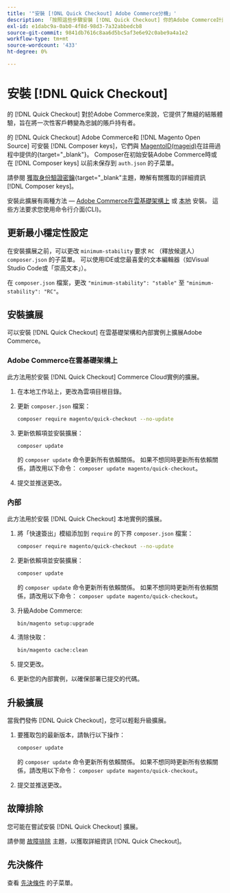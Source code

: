 ```yaml
---
title: '"安裝 [!DNL Quick Checkout] Adobe Commerce分機」'
description: 「按照這些步驟安裝 [!DNL Quick Checkout] 你的Adobe Commerce計畫"
exl-id: e1dabc9a-0ab0-4f8d-98d3-7a32abbedcb8
source-git-commit: 9841db7616c8aa6d5bc5af3e6e92c0abe9a4a1e2
workflow-type: tm+mt
source-wordcount: '433'
ht-degree: 0%

---
```


# 安裝 [!DNL Quick Checkout]

的 [!DNL Quick Checkout] 對於Adobe Commerce來說，它提供了無縫的結賬體驗，旨在將一次性客戶轉變為忠誠的賬戶持有者。

的 [!DNL Quick Checkout] Adobe Commerce和 [!DNL Magento Open Source] 可安裝 [!DNL Composer keys]，它們與 [MagentoID(mageid)](https://devdocs.magento.com/marketplace/sellers/profile-personal.html#field-descriptions)在註冊過程中提供的{target=&quot;_blank&quot;}。 Composer在初始安裝Adobe Commerce時或在 [!DNL Composer keys] 以前未保存到 `auth.json` 的子菜單。

請參閱 [獲取身份驗證密鑰](https://devdocs.magento.com/guides/v2.4/install-gde/prereq/connect-auth.html){target=&quot;_blank&quot;主題，瞭解有關獲取的詳細資訊 [!DNL Composer keys]。

安裝此擴展有兩種方法 —  [Adobe Commerce在雲基礎架構上](#magento-commerce-cloud) 或 [本地](#on-premises) 安裝。 這些方法要求您使用命令行介面(CLI)。

## 更新最小穩定性設定

在安裝擴展之前，可以更改 `minimum-stability` 要求 `RC` （釋放候選人） `composer.json` 的子菜單。 可以使用IDE或您最喜愛的文本編輯器（如Visual Studio Code或「崇高文本」）。

在 `composer.json` 檔案，更改 `"minimum-stability": "stable"` 至 `"minimum-stability": "RC"`。

## 安裝擴展

可以安裝 [!DNL Quick Checkout] 在雲基礎架構和內部實例上擴展Adobe Commerce。

### Adobe Commerce在雲基礎架構上

此方法用於安裝 [!DNL Quick Checkout] Commerce Cloud實例的擴展。

1. 在本地工作站上，更改為雲項目根目錄。

1. 更新 `composer.json` 檔案：

   ```bash
   composer require magento/quick-checkout --no-update
   ```

1. 更新依賴項並安裝擴展：

   ```bash
   composer update
   ```

   的 `composer update` 命令更新所有依賴關係。 如果不想同時更新所有依賴關係，請改用以下命令： `composer update magento/quick-checkout`。

1. 提交並推送更改。

### 內部

此方法用於安裝 [!DNL Quick Checkout] 本地實例的擴展。

1. 將「快速簽出」模組添加到 `require` 的下界 `composer.json` 檔案：

   ```bash
   composer require magento/quick-checkout --no-update
   ```

1. 更新依賴項並安裝擴展：

   ```bash
   composer update
   ```

   的 `composer update` 命令更新所有依賴關係。 如果不想同時更新所有依賴關係，請改用以下命令： `composer update magento/quick-checkout`。

1. 升級Adobe Commerce:

   ```bash
   bin/magento setup:upgrade
   ```

1. 清除快取：

   ```bash
   bin/magento cache:clean
   ```

1. 提交更改。
1. 更新您的內部實例，以確保部署已提交的代碼。

## 升級擴展

當我們發佈 [!DNL Quick Checkout]，您可以輕鬆升級擴展。

1. 要獲取包的最新版本，請執行以下操作：

   ```bash
   composer update
   ```

   的 `composer update` 命令更新所有依賴關係。 如果不想同時更新所有依賴關係，請改用以下命令： `composer update magento/quick-checkout`。

1. 提交並推送更改。

## 故障排除

您可能在嘗試安裝 [!DNL Quick Checkout] 擴展。

請參閱 [故障排除](../quick-checkout/troubleshooting.md) 主題，以獲取詳細資訊 [!DNL Quick Checkout]。

## 先決條件

查看 [先決條件](../quick-checkout/prerequisites.md) 的子菜單。
